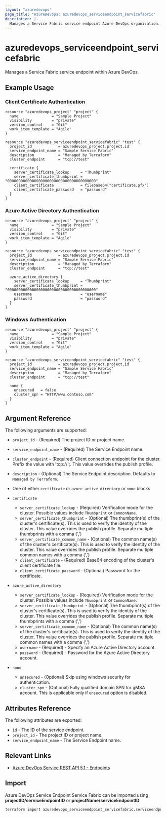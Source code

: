 ```yaml
---
layout: "azuredevops"
page_title: "AzureDevops: azuredevops_serviceendpoint_servicefabric"
description: |-
  Manages a Service Fabric service endpoint Azure DevOps organization.
---
```


# azuredevops_serviceendpoint_servicefabric

Manages a Service Fabric service endpoint within Azure DevOps.

## Example Usage

### Client Certificate Authentication

```hcl
resource "azuredevops_project" "project" {
  name               = "Sample Project"
  visibility         = "private"
  version_control    = "Git"
  work_item_template = "Agile"
}

resource "azuredevops_serviceendpoint_servicefabric" "test" {
  project_id            = azuredevops_project.project.id
  service_endpoint_name = "Sample Service Fabric"
  description           = "Managed by Terraform"
  cluster_endpoint      = "tcp://test"

  certificate {
    server_certificate_lookup     = "Thumbprint"
    server_certificate_thumbprint = "0000000000000000000000000000000000000000"
    client_certificate            = filebase64("certificate.pfx")
    client_certificate_password   = "password"
  }
}
```

### Azure Active Directory Authentication

```hcl
resource "azuredevops_project" "project" {
  name               = "Sample Project"
  visibility         = "private"
  version_control    = "Git"
  work_item_template = "Agile"
}

resource "azuredevops_serviceendpoint_servicefabric" "test" {
  project_id            = azuredevops_project.project.id
  service_endpoint_name = "Sample Service Fabric"
  description           = "Managed by Terraform"
  cluster_endpoint      = "tcp://test"

  azure_active_directory {
    server_certificate_lookup     = "Thumbprint"
    server_certificate_thumbprint = "0000000000000000000000000000000000000000"
    username                      = "username"
    password                      = "password"
  }
}
```

### Windows Authentication

```hcl
resource "azuredevops_project" "project" {
  name               = "Sample Project"
  visibility         = "private"
  version_control    = "Git"
  work_item_template = "Agile"
}

resource "azuredevops_serviceendpoint_servicefabric" "test" {
  project_id            = azuredevops_project.project.id
  service_endpoint_name = "Sample Service Fabric"
  description           = "Managed by Terraform"
  cluster_endpoint      = "tcp://test"

  none {
    unsecured   = false
    cluster_spn = "HTTP/www.contoso.com"
  }
}
```

## Argument Reference

The following arguments are supported:

- `project_id` - (Required) The project ID or project name.
- `service_endpoint_name` - (Required) The Service Endpoint name.
- `cluster_endpoint` - (Required) Client connection endpoint for the cluster. Prefix the value with 'tcp://';. This value overrides the publish profile.
- `description` - (Optional) The Service Endpoint description. Defaults to `Managed by Terraform`.

- One of either `certificate` or `azure_active_directory` or `none` blocks

- `certificate`
  - `server_certificate_lookup` - (Required) Verification mode for the cluster. Possible values include `Thumbprint` or `CommonName`.
  - `server_certificate_thumbprint` - (Optional) The thumbprint(s) of the cluster's certificate(s). This is used to verify the identity of the cluster. This value overrides the publish profile. Separate multiple thumbprints with a comma (',')
  - `server_certificate_common_name` - (Optional) The common name(s) of the cluster's certificate(s). This is used to verify the identity of the cluster. This value overrides the publish profile. Separate multiple common names with a comma (',')
  - `client_certificate` - (Required) Base64 encoding of the cluster's client certificate file.
  - `client_certificate_password` - (Optional) Password for the certificate.

- `azure_active_directory`
  - `server_certificate_lookup` - (Required) Verification mode for the cluster. Possible values include `Thumbprint` or `CommonName`.
  - `server_certificate_thumbprint` - (Optional) The thumbprint(s) of the cluster's certificate(s). This is used to verify the identity of the cluster. This value overrides the publish profile. Separate multiple thumbprints with a comma (',')
  - `server_certificate_common_name` - (Optional) The common name(s) of the cluster's certificate(s). This is used to verify the identity of the cluster. This value overrides the publish profile. Separate multiple common names with a comma (',')
  - `username` - (Required) - Specify an Azure Active Directory account.
  - `password` - (Required) - Password for the Azure Active Directory account.

- `none`
  - `unsecured` - (Optional) Skip using windows security for authentication.
  - `cluster_spn` - (Optional) Fully qualified domain SPN for gMSA account. This is applicable only if `unsecured` option is disabled.

## Attributes Reference

The following attributes are exported:

- `id` - The ID of the service endpoint.
- `project_id` - The project ID or project name.
- `service_endpoint_name` - The Service Endpoint name.

## Relevant Links

- [Azure DevOps Service REST API 5.1 - Endpoints](https://docs.microsoft.com/en-us/rest/api/azure/devops/serviceendpoint/endpoints?view=azure-devops-rest-5.1)

## Import

Azure DevOps Service Endpoint Service Fabric can be imported using **projectID/serviceEndpointID** or **projectName/serviceEndpointID**

```sh
terraform import azuredevops_serviceendpoint_servicefabric.serviceendpoint 00000000-0000-0000-0000-000000000000/00000000-0000-0000-0000-000000000000
```

